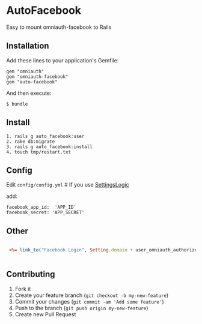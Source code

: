 # AutoFacebook

Easy to mount omniauth-facebook to Rails 

## Installation

Add these lines to your application's Gemfile:

    gem "omniauth"
    gem "omniauth-facebook"
    gem "auto-facebook"

And then execute:

    $ bundle

## Install

    1. rails g auto_facebook:user
    2. rake db:migrate
    3. rails g auto_facebook:install
    4. touch tmp/restart.txt

## Config

Edit `config/config.yml` # If you use [SettingsLogic](https://github.com/binarylogic/settingslogic)

add:

    facebook_app_id:  'APP_ID'
    facebook_secret: 'APP_SECRET'
    
    
## Other

``` rhtml

 <%= link_to("Facebook Login", Setting.domain + user_omniauth_authorize_path(:facebook), :class => "btn btn-facebook") %>    
 
``` 

## Contributing

1. Fork it
2. Create your feature branch (`git checkout -b my-new-feature`)
3. Commit your changes (`git commit -am 'Add some feature'`)
4. Push to the branch (`git push origin my-new-feature`)
5. Create new Pull Request
